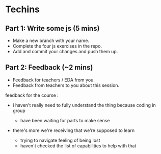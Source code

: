 # Techins

## Part 1: Write some js (5 mins)
  - Make a new branch with your name.
  - Complete the four js exercises in the repo.
  - Add and commit your changes and push them up.

## Part 2: Feedback (~2 mins)
  - Feedback for teachers / EDA from you.
  - Feedback from teachers to you about this session.

feedback for the course :
- i haven't really need to fully understand the thing because coding in group
  - have been waiting for parts to make sense

- there's more we're receiving that we're supposed to learn
  - trying to navigate feeling of being lost
  - haven't checked the list of capabilities to help with that
